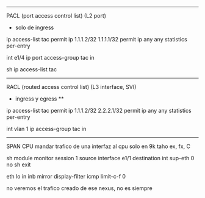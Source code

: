 
-----
PACL (port access control list) (L2 port)
- solo de ingress

ip access-list tac
permit ip 1.1.1.2/32 1.1.1.1/32
permit ip any any
statistics per-entry

int e1/4
ip port access-group tac in

sh ip access-list tac

--------
RACL (routed access control list) (L3 interface, SVI)
- ingress y egress **

ip access-list tac
permit ip 1.1.1.2/32 2.2.2.1/32
permit ip any any
statistics per-entry

int vlan 1
ip access-group tac in

-------
SPAN CPU
mandar trafico de una interfaz al cpu
solo en 9k taho ex, fx, C

sh module
monitor session 1
source interface e1/1
destination int sup-eth 0
no sh
exit

eth lo in inb mirror display-filter icmp limit-c-f 0


no veremos el trafico creado de ese nexus, no es siempre

